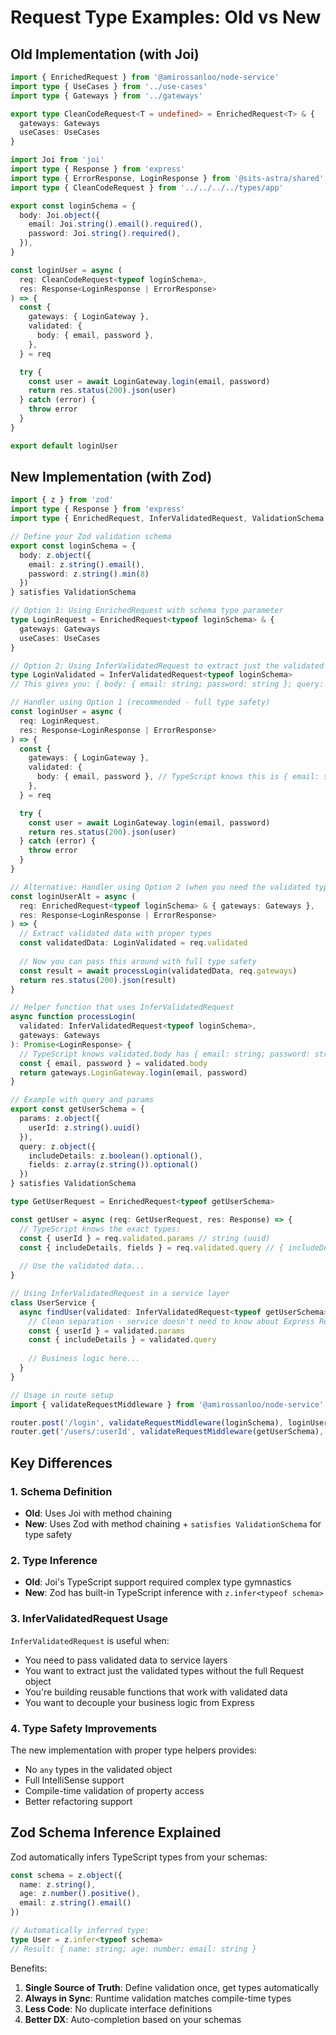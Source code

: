 # Request Type Examples: Old vs New

## Old Implementation (with Joi)

```typescript
import { EnrichedRequest } from '@amirossanloo/node-service'
import type { UseCases } from '../use-cases'
import type { Gateways } from '../gateways'

export type CleanCodeRequest<T = undefined> = EnrichedRequest<T> & {
  gateways: Gateways
  useCases: UseCases
}

import Joi from 'joi'
import type { Response } from 'express'
import type { ErrorResponse, LoginResponse } from '@sits-astra/shared'
import type { CleanCodeRequest } from '../../../../types/app'

export const loginSchema = {
  body: Joi.object({
    email: Joi.string().email().required(),
    password: Joi.string().required(),
  }),
}

const loginUser = async (
  req: CleanCodeRequest<typeof loginSchema>,
  res: Response<LoginResponse | ErrorResponse>
) => {
  const {
    gateways: { LoginGateway },
    validated: {
      body: { email, password },
    },
  } = req

  try {
    const user = await LoginGateway.login(email, password)
    return res.status(200).json(user)
  } catch (error) {
    throw error
  }
}

export default loginUser
```

## New Implementation (with Zod)

```typescript
import { z } from 'zod'
import type { Response } from 'express'
import type { EnrichedRequest, InferValidatedRequest, ValidationSchema } from '@amirossanloo/node-service'

// Define your Zod validation schema
export const loginSchema = {
  body: z.object({
    email: z.string().email(),
    password: z.string().min(8)
  })
} satisfies ValidationSchema

// Option 1: Using EnrichedRequest with schema type parameter
type LoginRequest = EnrichedRequest<typeof loginSchema> & {
  gateways: Gateways
  useCases: UseCases
}

// Option 2: Using InferValidatedRequest to extract just the validated types
type LoginValidated = InferValidatedRequest<typeof loginSchema>
// This gives you: { body: { email: string; password: string }; query: never; params: never }

// Handler using Option 1 (recommended - full type safety)
const loginUser = async (
  req: LoginRequest,
  res: Response<LoginResponse | ErrorResponse>
) => {
  const {
    gateways: { LoginGateway },
    validated: {
      body: { email, password }, // TypeScript knows this is { email: string; password: string }
    },
  } = req

  try {
    const user = await LoginGateway.login(email, password)
    return res.status(200).json(user)
  } catch (error) {
    throw error
  }
}

// Alternative: Handler using Option 2 (when you need the validated types elsewhere)
const loginUserAlt = async (
  req: EnrichedRequest<typeof loginSchema> & { gateways: Gateways },
  res: Response<LoginResponse | ErrorResponse>
) => {
  // Extract validated data with proper types
  const validatedData: LoginValidated = req.validated
  
  // Now you can pass this around with full type safety
  const result = await processLogin(validatedData, req.gateways)
  return res.status(200).json(result)
}

// Helper function that uses InferValidatedRequest
async function processLogin(
  validated: InferValidatedRequest<typeof loginSchema>,
  gateways: Gateways
): Promise<LoginResponse> {
  // TypeScript knows validated.body has { email: string; password: string }
  const { email, password } = validated.body
  return gateways.LoginGateway.login(email, password)
}

// Example with query and params
export const getUserSchema = {
  params: z.object({
    userId: z.string().uuid()
  }),
  query: z.object({
    includeDetails: z.boolean().optional(),
    fields: z.array(z.string()).optional()
  })
} satisfies ValidationSchema

type GetUserRequest = EnrichedRequest<typeof getUserSchema>

const getUser = async (req: GetUserRequest, res: Response) => {
  // TypeScript knows the exact types:
  const { userId } = req.validated.params // string (uuid)
  const { includeDetails, fields } = req.validated.query // { includeDetails?: boolean; fields?: string[] }
  
  // Use the validated data...
}

// Using InferValidatedRequest in a service layer
class UserService {
  async findUser(validated: InferValidatedRequest<typeof getUserSchema>) {
    // Clean separation - service doesn't need to know about Express Request
    const { userId } = validated.params
    const { includeDetails } = validated.query
    
    // Business logic here...
  }
}

// Usage in route setup
import { validateRequestMiddleware } from '@amirossanloo/node-service'

router.post('/login', validateRequestMiddleware(loginSchema), loginUser)
router.get('/users/:userId', validateRequestMiddleware(getUserSchema), getUser)
```

## Key Differences

### 1. Schema Definition
- **Old**: Uses Joi with method chaining
- **New**: Uses Zod with method chaining + `satisfies ValidationSchema` for type safety

### 2. Type Inference
- **Old**: Joi's TypeScript support required complex type gymnastics
- **New**: Zod has built-in TypeScript inference with `z.infer<typeof schema>`

### 3. InferValidatedRequest Usage
`InferValidatedRequest` is useful when:
- You need to pass validated data to service layers
- You want to extract just the validated types without the full Request object
- You're building reusable functions that work with validated data
- You want to decouple your business logic from Express

### 4. Type Safety Improvements
The new implementation with proper type helpers provides:
- No `any` types in the validated object
- Full IntelliSense support
- Compile-time validation of property access
- Better refactoring support

## Zod Schema Inference Explained

Zod automatically infers TypeScript types from your schemas:

```typescript
const schema = z.object({
  name: z.string(),
  age: z.number().positive(),
  email: z.string().email()
})

// Automatically inferred type:
type User = z.infer<typeof schema>
// Result: { name: string; age: number; email: string }
```

Benefits:
1. **Single Source of Truth**: Define validation once, get types automatically
2. **Always in Sync**: Runtime validation matches compile-time types
3. **Less Code**: No duplicate interface definitions
4. **Better DX**: Auto-completion based on your schemas